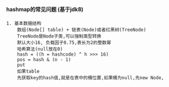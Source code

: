 #### hashmap的常见问题 (基于jdk8)

    1. 基本数据结构
        数组(Node[] table) + 链表(Node)或者红黑树(TreeNode)
        TreeNode是Node子类,可以强制类型转换
        默认大小16, 负载因子0.75,表长为2的整数幂
        哈希算法(null放在0)
        hash = ((h = hashcode) ^ h >>> 16)
        pos = hash & (n - 1)
        put
        如果table
        先获取key的hash值,就是在表中的桶位置,如果桶为null,先new Node,

